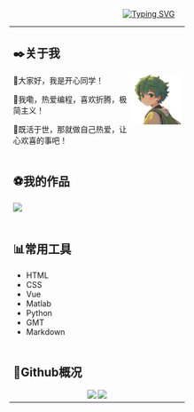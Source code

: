 <!-- 动态打字效果: https://github.com/DenverCoder1/readme-typing-svg -->

<div align="center">
  <a href="https://git.io/typing-svg">
    <img src="https://readme-typing-svg.demolab.com?font=Consolas&weight=600&pause=1000&color=F79111&center=true&vCenter=true&width=450&lines=console.log(%22%E5%81%9A%E8%87%AA%E5%B7%B1%E7%83%AD%E7%88%B1%EF%BC%8C%E8%AE%A9%E5%BF%83%E6%AC%A2%E5%96%9C%E7%9A%84%E4%BA%8B%EF%BC%81%22)" alt="Typing SVG" />
  </a>
</div>


<table>


<tr><td>

## ✒️关于我

<img align="right" width="90px" src="/assets/images/favicon-like.png" />

🤪大家好，我是开心同学！

🔮我嘞，热爱编程，喜欢折腾，极简主义！

🧨既活于世，那就做自己热爱，让心欢喜的事吧！

</td></tr>





<tr><td>

## ⚽我的作品

[![](https://github-readme-stats.vercel.app/api/pin/?username=HappySimple&repo=Typora-theme-Happysimple)](https://github.com/HappySimple/Typora-theme-Happysimple)

</td></tr>





<tr><td>

## 📊常用工具

- HTML
- CSS
- Vue
- Matlab
- Python
- GMT
- Markdown

</td></tr>





<tr><td>

## 👀Github概况

<div style="text-align: center">
<!-- Github概况: https://github.com/anuraghazra/github-readme-stats -->
    <img src="https://github-readme-stats.vercel.app/api?username=HappySimple&show_icons=true&theme=vue" style="height: 200px; display:inline;"/>
<!-- 常用语言统计: https://github.com/anuraghazra/github-readme-stats -->
    <img src="https://github-readme-stats.vercel.app/api/top-langs/?username=HappySimple&layout=donut&langs_count=6" style="height: 200px; display:inline;"/>
</div>
</td></tr>



</table>